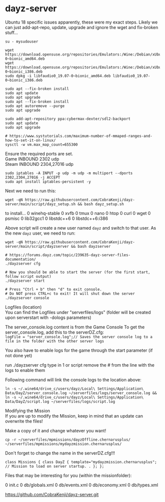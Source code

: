 # dayz-server
   
Ubuntu 18 specific issues apparently, these were my exact steps. Likely we can just add-apt-repo, update, upgrade and ignore the wget and fix-broken stuff...   
```
su - mysudouser

wget https://download.opensuse.org/repositories/Emulators:/Wine:/Debian/xUbuntu_18.04/amd64/libfaudio0_19.07-0~bionic_amd64.deb
wget https://download.opensuse.org/repositories/Emulators:/Wine:/Debian/xUbuntu_18.04/i386/libfaudio0_19.07-0~bionic_i386.deb
sudo dpkg -i libfaudio0_19.07-0~bionic_amd64.deb libfaudio0_19.07-0~bionic_i386.deb

sudo apt --fix-broken install
sudo apt update
sudo apt upgrade
sudo apt --fix-broken install
sudo apt autoremove --purge
sudo apt upgrade

sudo add-apt-repository ppa:cybermax-dexter/sdl2-backport
sudo apt update
sudo apt upgrade

# https://www.systutorials.com/maximum-number-of-mmaped-ranges-and-how-to-set-it-on-linux/
sysctl -w vm.max_map_count=655300
```   
   
Ensure the required ports are set.   
Game INBOUND 2302 udp   
Steam INBOUND 2304,27016 udp   
```
sudo iptables -A INPUT -p udp -m udp -m multiport --dports 2302,2304,27016 -j ACCEPT
sudo apt install iptables-persistent -y
```
   
Next we need to run this:   
```
wget -qN https://raw.githubusercontent.com/CobraKenji/dayz-server/main/script/dayz_setup.sh && bash dayz_setup.sh
```
to install...
0 winehq-stable
0 xvfb
0 tmux
0 nano
0 htop
0 curl
0 wget
0 psmisc
0 lib32gcc1
0 libstdc++6
0 libstdc++6:i386
    
Above script will create a new user named `dayz` and switch to that user.
As the new `dayz` user, we need to run:
```
wget -qN https://raw.githubusercontent.com/CobraKenji/dayz-server/main/script/dayzserver && bash dayzserver

# https://forums.dayz.com/topic/239635-dayz-server-files-documentation/
./dayzserver cfg

# Now you should be able to start the server (for the first start, follow script output)
./dayzserver start

# Press "Ctrl + b" then "d" to exit console.
# Do NOT press CTRL+c to exit! It will shut down the server
./dayzserver console
```
   

Logfiles (location)   
You can find the Logfiles under "serverfiles/logs" (folder will be created upon serverstart with -dologs parameters)   
   
The server_console.log content is from the Game Console To get the server_console.log, add this to the serverDZ.cfg:   
`logFile = "server_console.log";// Saves the server console log to a file in the folder with the other server logs`   
   
You also have to enable logs for the game through the start parameter (if not done yet)   

run ./dayzserver cfg type in 1 or script remove the # from the line with the logs to enable them   
   
Following command will link the console logs to the location above:   

```
ln -s ~/.wine64/drive_c/users/dayz/Local\ Settings/Application\ Data/DayZ/server_console.log ~/serverfiles/logs/server_console.log && ln -s ~/.wine64/drive_c/users/dayz/Local\ Settings/Application\ Data/DayZ/script.log ~/serverfiles/logs/script.log
```   
   
Modifying the Mission   
If you are up to modify the Mission, keep in mind that an update can overwrite the files!   
   
Make a copy of it and change whatever you want!   
   
`cp -r ~/serverfiles/mpmissions/dayzOffline.chernarusplus/ ~/serverfiles/mpmissions/mydayzmission.chernarusplus/`   
   
Don't forget to change the name in the serverDZ.cfg!!!   
   
`class Missions { class DayZ { template="mydayzmission.chernarusplus"; // Mission to load on server startup. . }; };`
   
Files that may be interesting for you (within the missionfolder):   

0 init.c
0 db/globals.xml
0 db/events.xml
0 db/economy.xml
0 db/types.xml

https://github.com/CobraKenji/dayz-server.git
